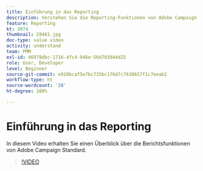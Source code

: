 ```yaml
---
title: Einführung in das Reporting
description: Verstehen Sie die Reporting-Funktionen von Adobe Campaign Standard.
feature: Reporting
kt: 3974
thumbnail: 29461.jpg
doc-type: value video
activity: understand
team: PMM
exl-id: 46978dbc-1716-4fc4-946e-56d703944d25
role: User, Developer
level: Beginner
source-git-commit: e918bcaf5e7bc735bc176d7c7638657f1c7eeab2
workflow-type: ht
source-wordcount: '28'
ht-degree: 100%

---
```


# Einführung in das Reporting

In diesem Video erhalten Sie einen Überblick über die Berichtsfunktionen von Adobe Campaign Standard.

>[!VIDEO](https://video.tv.adobe.com/v/29461?quality=12)
